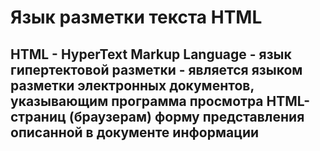 <h1>
  Язык разметки текста HTML
</h1>
<h2>
  HTML - HyperText Markup Language - язык гипертектовой разметки - является языком разметки электронных документов, указывающим программа просмотра HTML-страниц (браузерам) форму представления описанной в документе информации
  
</h2>
